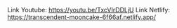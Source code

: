 Link Youtube: https://youtu.be/TxcVIrDDLjU
Link Netlify: https://transcendent-mooncake-6f66af.netlify.app/